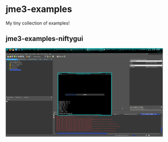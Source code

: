 # jme3-examples
My tiny collection of examples!

## jme3-examples-niftygui
![NiftyGUI ProgressBar](https://raw.githubusercontent.com/SkidRunner/jme3-examples/master/docs/nifty-progressbar.png)
